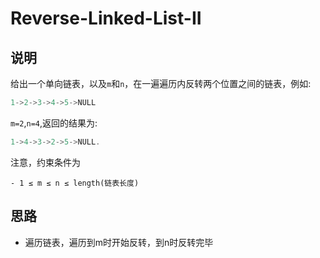 # Reverse-Linked-List-II

## 说明

给出一个单向链表，以及`m`和`n`，在一遍遍历内反转两个位置之间的链表，例如:

```js
1->2->3->4->5->NULL
```

`m=2`,`n=4`,返回的结果为:

```js
1->4->3->2->5->NULL.
```

注意，约束条件为

`- 1 ≤ m ≤ n ≤ length(链表长度)`

## 思路

* 遍历链表，遍历到m时开始反转，到n时反转完毕